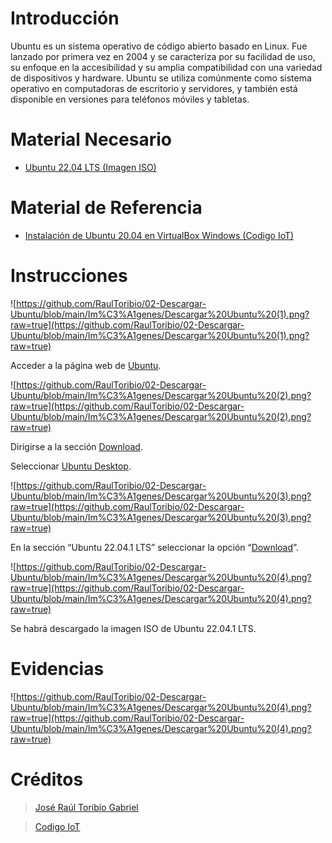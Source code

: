 # Introducción

Ubuntu es un sistema operativo de código abierto basado en Linux. Fue lanzado por primera vez en 2004 y se caracteriza por su facilidad de uso, su enfoque en la accesibilidad y su amplia compatibilidad con una variedad de dispositivos y hardware. Ubuntu se utiliza comúnmente como sistema operativo en computadoras de escritorio y servidores, y también está disponible en versiones para teléfonos móviles y tabletas.

# Material Necesario

- [Ubuntu 22.04 LTS (Imagen ISO)](https://ubuntu.com/download/desktop/thank-you?version=22.04.1&architecture=amd64)

# Material de Referencia

- [Instalación de Ubuntu 20.04 en VirtualBox Windows (Codigo IoT)](https://edu.codigoiot.com/course/view.php?id=812)

# Instrucciones

![https://github.com/RaulToribio/02-Descargar-Ubuntu/blob/main/Im%C3%A1genes/Descargar%20Ubuntu%20(1).png?raw=true](https://github.com/RaulToribio/02-Descargar-Ubuntu/blob/main/Im%C3%A1genes/Descargar%20Ubuntu%20(1).png?raw=true)

Acceder a la página web de [Ubuntu](https://ubuntu.com/).

![https://github.com/RaulToribio/02-Descargar-Ubuntu/blob/main/Im%C3%A1genes/Descargar%20Ubuntu%20(2).png?raw=true](https://github.com/RaulToribio/02-Descargar-Ubuntu/blob/main/Im%C3%A1genes/Descargar%20Ubuntu%20(2).png?raw=true)

Dirigirse a la sección [Download](https://ubuntu.com/#download).

Seleccionar [Ubuntu Desktop](https://ubuntu.com/download/desktop).

![https://github.com/RaulToribio/02-Descargar-Ubuntu/blob/main/Im%C3%A1genes/Descargar%20Ubuntu%20(3).png?raw=true](https://github.com/RaulToribio/02-Descargar-Ubuntu/blob/main/Im%C3%A1genes/Descargar%20Ubuntu%20(3).png?raw=true)

En la sección “Ubuntu 22.04.1 LTS” seleccionar la opción “[Download](https://ubuntu.com/download/desktop/thank-you?version=22.04.1&architecture=amd64)”.

![https://github.com/RaulToribio/02-Descargar-Ubuntu/blob/main/Im%C3%A1genes/Descargar%20Ubuntu%20(4).png?raw=true](https://github.com/RaulToribio/02-Descargar-Ubuntu/blob/main/Im%C3%A1genes/Descargar%20Ubuntu%20(4).png?raw=true)

Se habrá descargado la imagen ISO de Ubuntu 22.04.1 LTS.

# Evidencias

![https://github.com/RaulToribio/02-Descargar-Ubuntu/blob/main/Im%C3%A1genes/Descargar%20Ubuntu%20(4).png?raw=true](https://github.com/RaulToribio/02-Descargar-Ubuntu/blob/main/Im%C3%A1genes/Descargar%20Ubuntu%20(4).png?raw=true)

# Créditos

> [José Raúl Toribio Gabriel](https://github.com/RaulToribio)
> 

> [Codigo IoT](https://github.com/codigo-iot)
>
